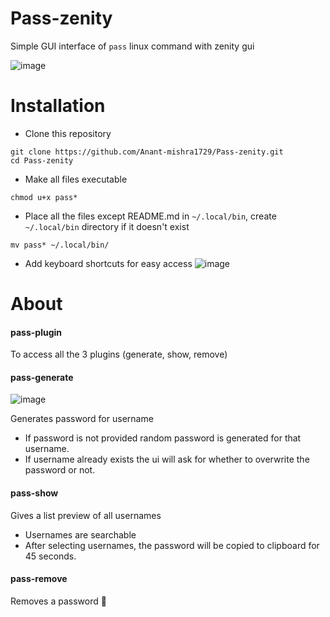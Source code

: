 # Pass-zenity
Simple GUI interface of `pass` linux command with zenity gui

![image](https://github.com/Anant-mishra1729/Pass-zenity/assets/84588156/a19a2153-8bd6-4fec-b865-fa787c71ff5a)

# Installation
* Clone this repository
```
git clone https://github.com/Anant-mishra1729/Pass-zenity.git
cd Pass-zenity
```
* Make all files executable
```
chmod u+x pass*
```
* Place all the files except README.md in `~/.local/bin`, create `~/.local/bin` directory if it doesn't exist
```
mv pass* ~/.local/bin/
```
* Add keyboard shortcuts for easy access
![image](https://github.com/Anant-mishra1729/Pass-zenity/assets/84588156/f5e843a6-d224-481b-a3b0-cc8fa84c7f93)
 

# About
#### pass-plugin
To access all the 3 plugins (generate, show, remove)

#### pass-generate
![image](https://github.com/Anant-mishra1729/Pass-zenity/assets/84588156/c1f7c16e-cdb2-451c-8138-9336039c12f6)

Generates password for username
* If password is not provided random password is generated for that username.
* If username already exists the ui will ask for whether to overwrite the password or not.

#### pass-show
Gives a list preview of all usernames
* Usernames are searchable
* After selecting usernames, the password will be copied to clipboard for 45 seconds.

#### pass-remove
Removes a password 🙂
